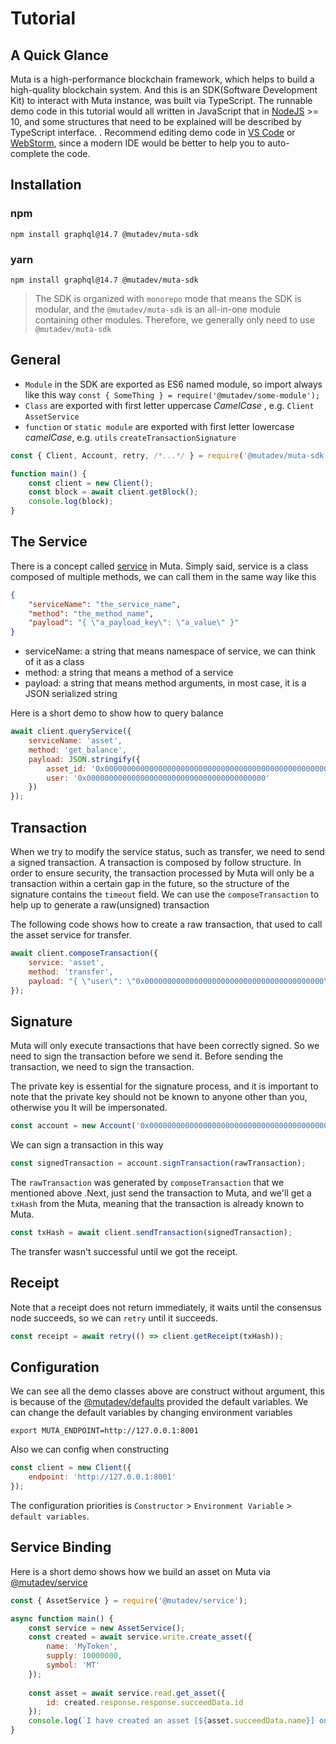 # Tutorial

## A Quick Glance

Muta is a high-performance blockchain framework, which helps to build a high-quality blockchain system. And this is an SDK(Software Development Kit) to interact with Muta instance, was built via TypeScript. The runnable demo code in this tutorial would all written in JavaScript that in [NodeJS](https://nodejs.org/en/download/) >= 10, and some structures that need to be explained will be described by TypeScript interface. . Recommend editing demo code in [VS Code](https://code.visualstudio.com/) or [WebStorm](https://www.jetbrains.com/webstorm/), since a modern IDE would be better to help you to auto-complete the code. 

## Installation

### npm

```
npm install graphql@14.7 @mutadev/muta-sdk
```

### yarn

```
npm install graphql@14.7 @mutadev/muta-sdk
```

> The SDK is organized with `monorepo` mode that means the SDK is modular, and the `@mutadev/muta-sdk` is an all-in-one module  containing other modules. Therefore, we generally only need to use `@mutadev/muta-sdk`

## General

- `Module` in the SDK are exported as ES6 named module, so import always like this way `const { SomeThing } = require('@mutadev/some-module');`
- `Class` are exported with first letter uppercase *CamelCase* , e.g. `Client` `AssetService`
- `function` or `static module` are exported with first letter lowercase *camelCase*, e.g. `utils` `createTransactionSignature`

```js
const { Client, Account, retry, /*...*/ } = require('@mutadev/muta-sdk');

function main() {
    const client = new Client();
	const block = await client.getBlock();
    console.log(block);
}
```

## The Service 

There is a concept called [service](https://docs.muta.dev/#/service_dev) in Muta. Simply said, service is a class composed of multiple methods, we can call them in the same way like this

```json
{
    "serviceName": "the_service_name",
    "method": "the_method_name",
    "payload": "{ \"a_payload_key\": \"a_value\" }"
}
```

- serviceName: a string that means namespace of service, we can think of it as a class
- method: a string that means a method of a service
- payload: a string that means method arguments, in most case, it is a JSON serialized string

Here is a short demo to show how to query balance

```js
await client.queryService({
    serviceName: 'asset',
    method: 'get_balance',
    payload: JSON.stringify({ 
        asset_id: '0x0000000000000000000000000000000000000000000000000000000000000000', 
        user: '0x0000000000000000000000000000000000000000' 
    })
});
```

## Transaction

When we try to modify the service status, such as transfer, we need to send a signed transaction. A transaction is composed by follow structure. In order to ensure security, the transaction processed by Muta will only be a transaction within a certain gap in the future, so the structure of the signature contains the `timeout` field. We can use the `composeTransaction` to help up to generate a raw(unsigned) transaction

The following code shows how to create a raw transaction, that used to call the asset service for transfer.

```js
await client.composeTransaction({
    service: 'asset',
    method: 'transfer',
    payload: "{ \"user\": \"0x0000000000000000000000000000000000000000\", \"value\": 1 }"
});
```

## Signature

Muta will only execute transactions that have been correctly signed. So we need to sign the transaction before we send it. Before sending the transaction, we need to sign the transaction. 

The private key is essential for the signature process, and it is important to note that the private key should not be known to anyone other than you, otherwise you It will be impersonated.

```js
const account = new Account('0x0000000000000000000000000000000000000000000000000000000000000001');
```

We can sign a transaction in this way

```js
const signedTransaction = account.signTransaction(rawTransaction);
```

The `rawTransaction` was generated by `composeTransaction` that we mentioned above .Next, just send the transaction to Muta, and we'll get a `txHash` from the Muta, meaning that the transaction is already known to Muta. 

```js
const txHash = await client.sendTransaction(signedTransaction);
```

The transfer wasn't successful until we got the receipt.

## Receipt

Note that a receipt does not return immediately, it waits until the consensus node succeeds, so we can `retry` until it succeeds.

```js
const receipt = await retry(() => client.getReceipt(txHash));
```

## Configuration

We can see all the demo classes above are construct without argument, this is because of the [@mutadev/defaults](https://github.com/nervosnetwork/muta-sdk-js/tree/master/packages/muta-defaults) provided the default variables. We can change the default variables by changing environment variables 

```
export MUTA_ENDPOINT=http://127.0.0.1:8001
```

Also we can config when constructing

```js
const client = new Client({
    endpoint: 'http://127.0.0.1:8001'
});
```

The configuration priorities is `Constructor` > `Environment Variable` > `default variables`.

## Service Binding

Here is a short demo shows how we build an asset on Muta via [@mutadev/service](https://github.com/nervosnetwork/muta-sdk-js/tree/master/packages/muta-service)

```js
const { AssetService } = require('@mutadev/service');

async function main() {
    const service = new AssetService();
    const created = await service.write.create_asset({
        name: 'MyToken',
        supply: 10000000,
        symbol: 'MT'
    });
    
    const asset = await service.read.get_asset({
        id: created.response.response.succeedData.id
    });
    console.log(`I have created an asset [${asset.succeedData.name}] on Muta succeffuly`);
}
```
